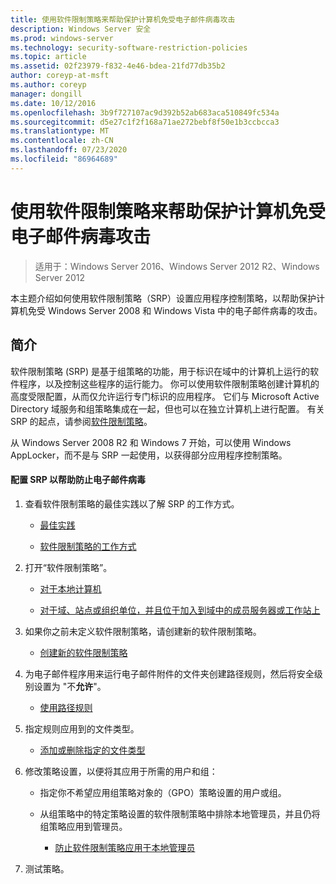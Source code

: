```yaml
---
title: 使用软件限制策略来帮助保护计算机免受电子邮件病毒攻击
description: Windows Server 安全
ms.prod: windows-server
ms.technology: security-software-restriction-policies
ms.topic: article
ms.assetid: 02f23979-f832-4e46-bdea-21fd77db35b2
author: coreyp-at-msft
ms.author: coreyp
manager: dongill
ms.date: 10/12/2016
ms.openlocfilehash: 3b9f727107ac9d392b52ab683aca510849fc534a
ms.sourcegitcommit: d5e27c1f2f168a71ae272bebf8f50e1b3ccbcca3
ms.translationtype: MT
ms.contentlocale: zh-CN
ms.lasthandoff: 07/23/2020
ms.locfileid: "86964689"
---
```

# <a name="use-software-restriction-policies-to-help-protect-your-computer-against-an-email-virus"></a>使用软件限制策略来帮助保护计算机免受电子邮件病毒攻击

>适用于：Windows Server 2016、Windows Server 2012 R2、Windows Server 2012

本主题介绍如何使用软件限制策略（SRP）设置应用程序控制策略，以帮助保护计算机免受 Windows Server 2008 和 Windows Vista 中的电子邮件病毒的攻击。

## <a name="introduction"></a>简介
软件限制策略 (SRP) 是基于组策略的功能，用于标识在域中的计算机上运行的软件程序，以及控制这些程序的运行能力。 你可以使用软件限制策略创建计算机的高度受限配置，从而仅允许运行专门标识的应用程序。 它们与 Microsoft Active Directory 域服务和组策略集成在一起，但也可以在独立计算机上进行配置。 有关 SRP 的起点，请参阅[软件限制策略](software-restriction-policies.md)。

从 Windows Server 2008 R2 和 Windows 7 开始，可以使用 Windows AppLocker，而不是与 SRP 一起使用，以获得部分应用程序控制策略。 

#### <a name="configure-srp-to-help-protect-against-an-e-mail-virus"></a>配置 SRP 以帮助防止电子邮件病毒

1.  查看软件限制策略的最佳实践以了解 SRP 的工作方式。

    -   [最佳实践](software-restriction-policies-technical-overview.md#BKMK_Best_Practices)

    -   [软件限制策略的工作方式](/previous-versions/windows/it-pro/windows-server-2003/cc786941(v=ws.10))

2.  打开“软件限制策略”。

    -   [对于本地计算机](administer-software-restriction-policies.md#BKMK_1)

    -   [对于域、站点或组织单位，并且位于加入到域中的成员服务器或工作站上](administer-software-restriction-policies.md#BKMK_2)

3.  如果你之前未定义软件限制策略，请创建新的软件限制策略。

    -   [创建新的软件限制策略](administer-software-restriction-policies.md#BKMK_Create_SRP)

4.  为电子邮件程序用来运行电子邮件附件的文件夹创建路径规则，然后将安全级别设置为 "不**允许**"。

    -   [使用路径规则](work-with-software-restriction-policies-rules.md#BKMK_Path_Rules)

5.  指定规则应用到的文件类型。

    -   [添加或删除指定的文件类型](administer-software-restriction-policies.md#BKMK_Add_Del)

6.  修改策略设置，以便将其应用于所需的用户和组：

    -   指定你不希望应用组策略对象的（GPO）策略设置的用户或组。

    -   从组策略中的特定策略设置的软件限制策略中排除本地管理员，并且仍将组策略应用到管理员。

        -   [防止软件限制策略应用于本地管理员](administer-software-restriction-policies.md#BKMK_Prevent_Admin)

7.  测试策略。
